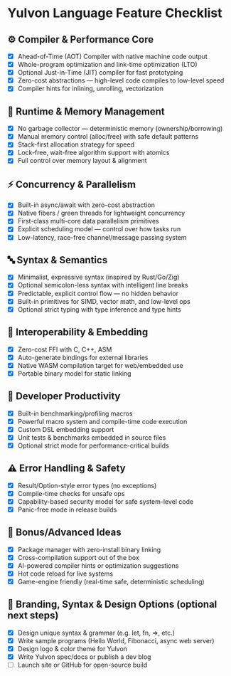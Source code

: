 # Yulvon Language Feature Checklist

## ⚙️ Compiler & Performance Core
- [x] Ahead-of-Time (AOT) Compiler with native machine code output
- [x] Whole-program optimization and link-time optimization (LTO)
- [x] Optional Just-in-Time (JIT) compiler for fast prototyping
- [x] Zero-cost abstractions — high-level code compiles to low-level speed
- [x] Compiler hints for inlining, unrolling, vectorization

## 🧠 Runtime & Memory Management
- [x] No garbage collector — deterministic memory (ownership/borrowing)
- [x] Manual memory control (alloc/free) with safe default patterns
- [x] Stack-first allocation strategy for speed
- [x] Lock-free, wait-free algorithm support with atomics
- [x] Full control over memory layout & alignment

## ⚡ Concurrency & Parallelism
- [x] Built-in async/await with zero-cost abstraction
- [x] Native fibers / green threads for lightweight concurrency
- [x] First-class multi-core data parallelism primitives
- [x] Explicit scheduling model — control over how tasks run
- [x] Low-latency, race-free channel/message passing system

## 🔤 Syntax & Semantics
- [x] Minimalist, expressive syntax (inspired by Rust/Go/Zig)
- [x] Optional semicolon-less syntax with intelligent line breaks
- [x] Predictable, explicit control flow — no hidden behavior
- [x] Built-in primitives for SIMD, vector math, and low-level ops
- [x] Optional strict typing with type inference and type hints

## 🔗 Interoperability & Embedding
- [x] Zero-cost FFI with C, C++, ASM
- [x] Auto-generate bindings for external libraries
- [x] Native WASM compilation target for web/embedded use
- [x] Portable binary model for static linking

## 🧰 Developer Productivity
- [x] Built-in benchmarking/profiling macros
- [x] Powerful macro system and compile-time code execution
- [x] Custom DSL embedding support
- [x] Unit tests & benchmarks embedded in source files
- [x] Optional strict mode for performance-critical builds

## ⚠️ Error Handling & Safety
- [x] Result/Option-style error types (no exceptions)
- [x] Compile-time checks for unsafe ops
- [x] Capability-based security model for safe system-level code
- [x] Panic-free mode in release builds

## 🧙 Bonus/Advanced Ideas
- [x] Package manager with zero-install binary linking
- [x] Cross-compilation support out of the box
- [x] AI-powered compiler hints or optimization suggestions
- [x] Hot code reload for live systems
- [x] Game-engine friendly (real-time safe, deterministic scheduling)

## 🔰 Branding, Syntax & Design Options (optional next steps)
- [x] Design unique syntax & grammar (e.g. let, fn, =>, etc.)
- [x] Write sample programs (Hello World, Fibonacci, async web server)
- [x] Design logo & color theme for Yulvon
- [x] Write Yulvon spec/docs or publish a dev blog
- [ ] Launch site or GitHub for open-source build
